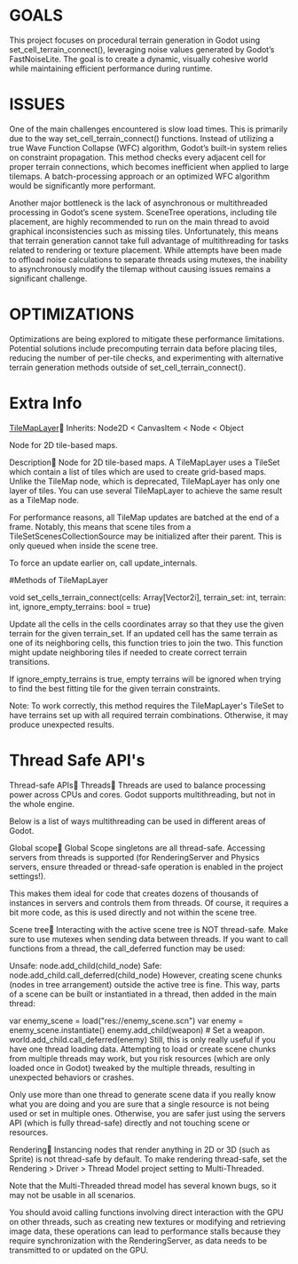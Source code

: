 # GOALS
This project focuses on procedural terrain generation in Godot using set_cell_terrain_connect(), leveraging noise values generated by Godot’s FastNoiseLite. The goal is to create a dynamic, visually cohesive world while maintaining efficient performance during runtime.
# ISSUES
One of the main challenges encountered is slow load times. This is primarily due to the way set_cell_terrain_connect() functions. Instead of utilizing a true Wave Function Collapse (WFC) algorithm, Godot’s built-in system relies on constraint propagation. This method checks every adjacent cell for proper terrain connections, which becomes inefficient when applied to large tilemaps. A batch-processing approach or an optimized WFC algorithm would be significantly more performant.

Another major bottleneck is the lack of asynchronous or multithreaded processing in Godot’s scene system. SceneTree operations, including tile placement, are highly recommended to run on the main thread to avoid graphical inconsistencies such as missing tiles. Unfortunately, this means that terrain generation cannot take full advantage of multithreading for tasks related to rendering or texture placement. While attempts have been made to offload noise calculations to separate threads using mutexes, the inability to asynchronously modify the tilemap without causing issues remains a significant challenge.
# OPTIMIZATIONS
Optimizations are being explored to mitigate these performance limitations. Potential solutions include precomputing terrain data before placing tiles, reducing the number of per-tile checks, and experimenting with alternative terrain generation methods outside of set_cell_terrain_connect().




# Extra Info

[TileMapLayer]([url](https://docs.godotengine.org/en/stable/classes/class_tilemaplayer.html))
Inherits: Node2D < CanvasItem < Node < Object

Node for 2D tile-based maps.

Description
Node for 2D tile-based maps. A TileMapLayer uses a TileSet which contain a list of tiles which are used to create grid-based maps. Unlike the TileMap node, which is deprecated, TileMapLayer has only one layer of tiles. You can use several TileMapLayer to achieve the same result as a TileMap node.

For performance reasons, all TileMap updates are batched at the end of a frame. Notably, this means that scene tiles from a TileSetScenesCollectionSource may be initialized after their parent. This is only queued when inside the scene tree.

To force an update earlier on, call update_internals.

 #Methods of TileMapLayer

void set_cells_terrain_connect(cells: Array[Vector2i], terrain_set: int, terrain: int, ignore_empty_terrains: bool = true) 

Update all the cells in the cells coordinates array so that they use the given terrain for the given terrain_set. If an updated cell has the same terrain as one of its neighboring cells, this function tries to join the two. This function might update neighboring tiles if needed to create correct terrain transitions.

If ignore_empty_terrains is true, empty terrains will be ignored when trying to find the best fitting tile for the given terrain constraints.

Note: To work correctly, this method requires the TileMapLayer's TileSet to have terrains set up with all required terrain combinations. Otherwise, it may produce unexpected results.
# Thread Safe API's
Thread-safe APIs
Threads
Threads are used to balance processing power across CPUs and cores. Godot supports multithreading, but not in the whole engine.

Below is a list of ways multithreading can be used in different areas of Godot.

Global scope
Global Scope singletons are all thread-safe. Accessing servers from threads is supported (for RenderingServer and Physics servers, ensure threaded or thread-safe operation is enabled in the project settings!).

This makes them ideal for code that creates dozens of thousands of instances in servers and controls them from threads. Of course, it requires a bit more code, as this is used directly and not within the scene tree.

Scene tree
Interacting with the active scene tree is NOT thread-safe. Make sure to use mutexes when sending data between threads. If you want to call functions from a thread, the call_deferred function may be used:

Unsafe:
node.add_child(child_node)
 Safe:
node.add_child.call_deferred(child_node)
However, creating scene chunks (nodes in tree arrangement) outside the active tree is fine. This way, parts of a scene can be built or instantiated in a thread, then added in the main thread:

var enemy_scene = load("res://enemy_scene.scn")
var enemy = enemy_scene.instantiate()
enemy.add_child(weapon) # Set a weapon.
world.add_child.call_deferred(enemy)
Still, this is only really useful if you have one thread loading data. Attempting to load or create scene chunks from multiple threads may work, but you risk resources (which are only loaded once in Godot) tweaked by the multiple threads, resulting in unexpected behaviors or crashes.

Only use more than one thread to generate scene data if you really know what you are doing and you are sure that a single resource is not being used or set in multiple ones. Otherwise, you are safer just using the servers API (which is fully thread-safe) directly and not touching scene or resources.

Rendering
Instancing nodes that render anything in 2D or 3D (such as Sprite) is not thread-safe by default. To make rendering thread-safe, set the Rendering > Driver > Thread Model project setting to Multi-Threaded.

Note that the Multi-Threaded thread model has several known bugs, so it may not be usable in all scenarios.

You should avoid calling functions involving direct interaction with the GPU on other threads, such as creating new textures or modifying and retrieving image data, these operations can lead to performance stalls because they require synchronization with the RenderingServer, as data needs to be transmitted to or updated on the GPU.
